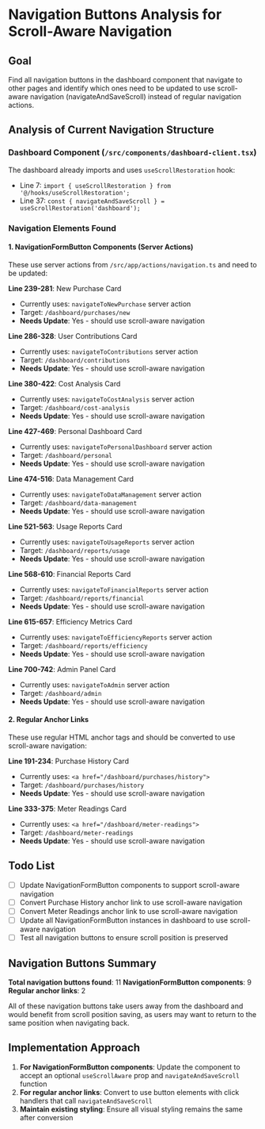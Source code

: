 # Navigation Buttons Analysis for Scroll-Aware Navigation

## Goal
Find all navigation buttons in the dashboard component that navigate to other pages and identify which ones need to be updated to use scroll-aware navigation (navigateAndSaveScroll) instead of regular navigation actions.

## Analysis of Current Navigation Structure

### Dashboard Component (`/src/components/dashboard-client.tsx`)

The dashboard already imports and uses `useScrollRestoration` hook:
- Line 7: `import { useScrollRestoration } from '@/hooks/useScrollRestoration';`
- Line 37: `const { navigateAndSaveScroll } = useScrollRestoration('dashboard');`

### Navigation Elements Found

#### 1. NavigationFormButton Components (Server Actions)
These use server actions from `/src/app/actions/navigation.ts` and need to be updated:

**Line 239-281**: New Purchase Card
- Currently uses: `navigateToNewPurchase` server action
- Target: `/dashboard/purchases/new`
- **Needs Update**: Yes - should use scroll-aware navigation

**Line 286-328**: User Contributions Card  
- Currently uses: `navigateToContributions` server action
- Target: `/dashboard/contributions`
- **Needs Update**: Yes - should use scroll-aware navigation

**Line 380-422**: Cost Analysis Card
- Currently uses: `navigateToCostAnalysis` server action
- Target: `/dashboard/cost-analysis`
- **Needs Update**: Yes - should use scroll-aware navigation

**Line 427-469**: Personal Dashboard Card
- Currently uses: `navigateToPersonalDashboard` server action
- Target: `/dashboard/personal`
- **Needs Update**: Yes - should use scroll-aware navigation

**Line 474-516**: Data Management Card
- Currently uses: `navigateToDataManagement` server action
- Target: `/dashboard/data-management`
- **Needs Update**: Yes - should use scroll-aware navigation

**Line 521-563**: Usage Reports Card
- Currently uses: `navigateToUsageReports` server action
- Target: `/dashboard/reports/usage`
- **Needs Update**: Yes - should use scroll-aware navigation

**Line 568-610**: Financial Reports Card
- Currently uses: `navigateToFinancialReports` server action
- Target: `/dashboard/reports/financial`
- **Needs Update**: Yes - should use scroll-aware navigation

**Line 615-657**: Efficiency Metrics Card
- Currently uses: `navigateToEfficiencyReports` server action
- Target: `/dashboard/reports/efficiency`
- **Needs Update**: Yes - should use scroll-aware navigation

**Line 700-742**: Admin Panel Card
- Currently uses: `navigateToAdmin` server action
- Target: `/dashboard/admin`
- **Needs Update**: Yes - should use scroll-aware navigation

#### 2. Regular Anchor Links
These use regular HTML anchor tags and should be converted to use scroll-aware navigation:

**Line 191-234**: Purchase History Card
- Currently uses: `<a href="/dashboard/purchases/history">`
- Target: `/dashboard/purchases/history`
- **Needs Update**: Yes - should use scroll-aware navigation

**Line 333-375**: Meter Readings Card
- Currently uses: `<a href="/dashboard/meter-readings">`
- Target: `/dashboard/meter-readings`
- **Needs Update**: Yes - should use scroll-aware navigation

## Todo List

- [ ] Update NavigationFormButton components to support scroll-aware navigation
- [ ] Convert Purchase History anchor link to use scroll-aware navigation
- [ ] Convert Meter Readings anchor link to use scroll-aware navigation
- [ ] Update all NavigationFormButton instances in dashboard to use scroll-aware navigation
- [ ] Test all navigation buttons to ensure scroll position is preserved

## Navigation Buttons Summary

**Total navigation buttons found**: 11
**NavigationFormButton components**: 9
**Regular anchor links**: 2

All of these navigation buttons take users away from the dashboard and would benefit from scroll position saving, as users may want to return to the same position when navigating back.

## Implementation Approach

1. **For NavigationFormButton components**: Update the component to accept an optional `useScrollAware` prop and `navigateAndSaveScroll` function
2. **For regular anchor links**: Convert to use button elements with click handlers that call `navigateAndSaveScroll`
3. **Maintain existing styling**: Ensure all visual styling remains the same after conversion